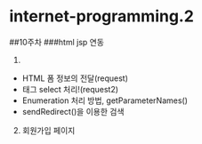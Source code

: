 # internet-programming.2
##10주차
###html jsp 연동

1.
* HTML 폼 정보의 전달(request)
* 태그 select 처리!(request2)
* Enumeration 처리 방법, getParameterNames()
* sendRedirect()을 이용한 검색

2. 회원가입 페이지
